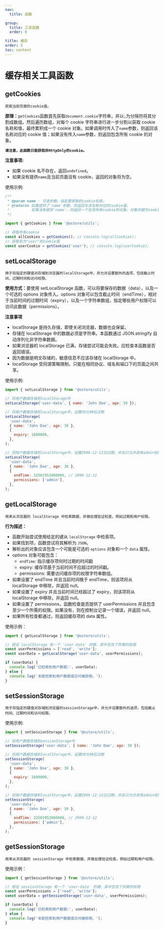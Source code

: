 ```yaml
---
nav:
  title: 函数

group:
  title: 工具函数
  order: 0

title: 缓存
order: 3
toc: content
---
```


# 缓存相关工具函数

## getCookies

`获取当前页面的cookie值。`

<b>原理：</b>`getCookies`函数首先获取`document.cookie`字符串，并以`;`为分隔符将其分割成数组。然后遍历数组，对每个 cookie 字符串进行进一步分割以获取 cookie 名称和值，最终累积成一个 cookie 对象。如果调用时传入了`name`参数，则返回该名称对应的 cookie 值；如果没有传入`name`参数，则返回包含所有 cookie 的对象。

<b>`请注意，此函数只能获取非HttpOnly的cookie。`</b>

<b>注意事项:</b>

- 如果 cookie 名不存在，返回`undefined`。
- 如果没有提供`name`且当前页面没有 cookie，返回的对象将为空。

使用示例:

```js
/**
 * @param name - 可选参数。指定要获取的cookie名称。
 * @returns 如果提供了`name`参数，则返回与该名称对应的cookie值。
 *          如果没有提供`name`，则返回一个包含所有cookie的对象，对象的键为cookie名称，值为cookie值。
 */

import { getCookies } from '@ostore/utils';

// 获取所有cookie
const allCookies = getCookies(); // console.log(allCookies);
// 获取名为"user"的cookie值
const userCookie = getCookies('user'); // console.log(userCookie);
```

## setLocalStorage

`用于将指定的键值对存储到浏览器的localStorage中，并允许设置额外的选项，包括截止时间、过期时间和访问权限。`

<b>使用方式：</b>要使用 setLocalStorage 函数，可以将要保存的数据（data），以及一个可选的 options 对象传入。options 对象可以包含截止时间（endTime），相对于当前时间的过期时间（expiry），以及一个字符串数组，指定哪些用户权限可以访问此数据（permissions）。

<b>注意事项</b>

- localStorage 是持久存储，即使关闭浏览器，数据也会保留。
- 存储在 localStorage 中的数据必须是字符串。本函数通过 JSON.stringify 自动序列化非字符串数据。
- 如果浏览器的 localStorage 已满，存储尝试可能会失败。应检查本函数是否返回错误。
- 因为数据是明文存储的，敏感信息不应该存储在 localStorage 中。
- localStorage 受同源策略限制，只能在相同协议、域名和端口下的页面之间共享。

使用示例:

```js
import { setLocalStorage } from '@ostore/utils';

// 将用户数据存储到localStorage中
setLocalStorage('user-data', { name: 'John Doe', age: 30 });

// 将用户数据存储到localStorage中，设置30分钟后过期
setLocalStorage(
  'user-data',
  { name: 'John Doe', age: 30 },
  {
    expiry: 1800000,
  },
);

// 将用户数据存储到localStorage中，设置2999-12-12日过期，并且只允许具有admin权限的用户访问：
setLocalStorage(
  'user-data',
  { name: 'John Doe', age: 30 },
  {
    endTime: 32501952000000, // 2999-12-12
    permissions: ['admin'],
  },
);
```

## getLocalStorage

`用来从浏览器的 localStorage 中检索数据，并做处理验证检查，例如过期和用户权限。`

<b>行为描述：</b>

- 函数开始尝试使用给定的键从 `localStorage` 中检索项。
- 如果找到项，函数尝试将其解析为 `JSON`。
- 解析出的对象应该包含一个可能是可选的 `options` 对象和一个 `data` 属性。
- options 对象可能包含：
  - `endTime`: 指示缓存项何时过期的时间戳
  - expiry: 缓存项基于当前时间不应超过的时间戳。
  - permissions: 需要访问缓存项的权限字符串数组。
- 如果设置了 endTime 并且当前时间晚于 endTime，则该项将从 localStorage 中移除，并返回 null。
- 如果设置了 expiry 并且当前时间已经超过了 expiry，则该项将从 localStorage 中移除，并返回 null。
- 如果设置了 permissions，函数检查是否提供了 userPermissions 并且包含至少一个所需的权限。如果没有，则在控制台记录一个错误，并返回 null。
- 如果所有检查都通过，则返回缓存项的 data 属性。

使用示例：

```js
import { getLocalStorage } from '@ostore/utils';

// 假设 localStorage 有一个 'user-data' 的键，其中包含了所需的权限
const userPermissions = ['read', 'write'];
const userData = getLocalStorage('user-data', userPermissions);

if (userData) {
  console.log('已检索到用户数据:', userData);
} else {
  console.log('未能检索到用户数据或访问被拒绝。');
}
```

## setSessionStorage

`用于将指定的键值对存储到浏览器的sessionStorage中，并允许设置额外的选项，包括截止时间、过期时间和访问权限。`

使用示例:

```js
import { setSessionStorage } from '@ostore/utils';

// 将用户数据存储到sessionStorage中
setSessionStorage('user-data', { name: 'John Doe', age: 30 });

// 将用户数据存储到localStorage中，设置30分钟后过期
setSessionStorage(
  'user-data',
  { name: 'John Doe', age: 30 },
  {
    expiry: 1800000,
  },
);

// 将用户数据存储到localStorage中，设置2999-12-12日过期，并且只允许具有admin权限的用户访问：
setSessionStorage(
  'user-data',
  { name: 'John Doe', age: 30 },
  {
    endTime: 32501952000000, // 2999-12-12
    permissions: ['admin'],
  },
);
```

## getSessionStorage

`用来从浏览器的 sessionStorage 中检索数据，并做处理验证检查，例如过期和用户权限。`

使用示例：

```js
import { getSessionStorage } from '@ostore/utils';

// 假设 sessionStorage 有一个 'user-data' 的键，其中包含了所需的权限
const userPermissions = ['read', 'write'];
const userData = getSessionStorage('user-data', userPermissions);

if (userData) {
  console.log('已检索到用户数据:', userData);
} else {
  console.log('未能检索到用户数据或访问被拒绝。');
}
```
